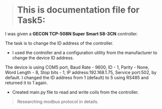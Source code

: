 > # This is documentation file for Task5:

I was given a **GECON TCP-508N Super Smart S8-3CN** controller.

The task is to change the ID address of the controller.

* I used the controller and a configuration utility from the manufacturer to change the device ID address.

The device is using COM5 port, Baud Rate - 9600, ID - 1, Parity - None, Word Length - 8, Stop bits - 1, IP address:192.168.1.75, Service port:502, by default. I changed the ID address from 1 (default) to 5 using RS485 and returned it to 1 again.

* Created main.py file to read and write coils from the controller.

> Researching modbus protocol in details.
